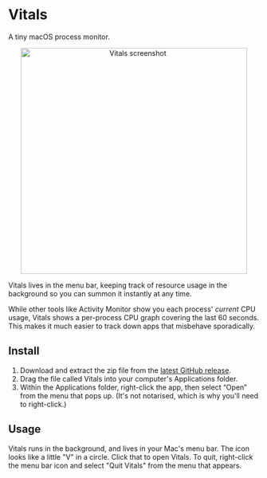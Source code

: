 # Vitals

A tiny macOS process monitor.

<p align="center">
<img width="454" alt="Vitals screenshot" src="https://user-images.githubusercontent.com/110275/111912121-1fcdb300-8a60-11eb-8eb8-35dc434a77e6.png">
</p>

Vitals lives in the menu bar, keeping track of resource usage in the background so you can summon it instantly at any time.

While other tools like Activity Monitor show you each process' _current_ CPU usage, Vitals shows a per-process CPU graph covering the last 60 seconds. This makes it much easier to track down apps that misbehave sporadically.

## Install

1. Download and extract the zip file from the [latest GitHub release](https://github.com/hmarr/vitals/releases/latest).
2. Drag the file called Vitals into your computer's Applications folder.
3. Within the Applications folder, right-click the app, then select “Open” from the menu that pops up. (It's not notarised, which is why you'll need to right-click.)


## Usage

Vitals runs in the background, and lives in your Mac's menu bar. The icon looks like a little "V" in a circle. Click that to open Vitals. To quit, right-click the menu bar icon and select "Quit Vitals" from the menu that appears.
